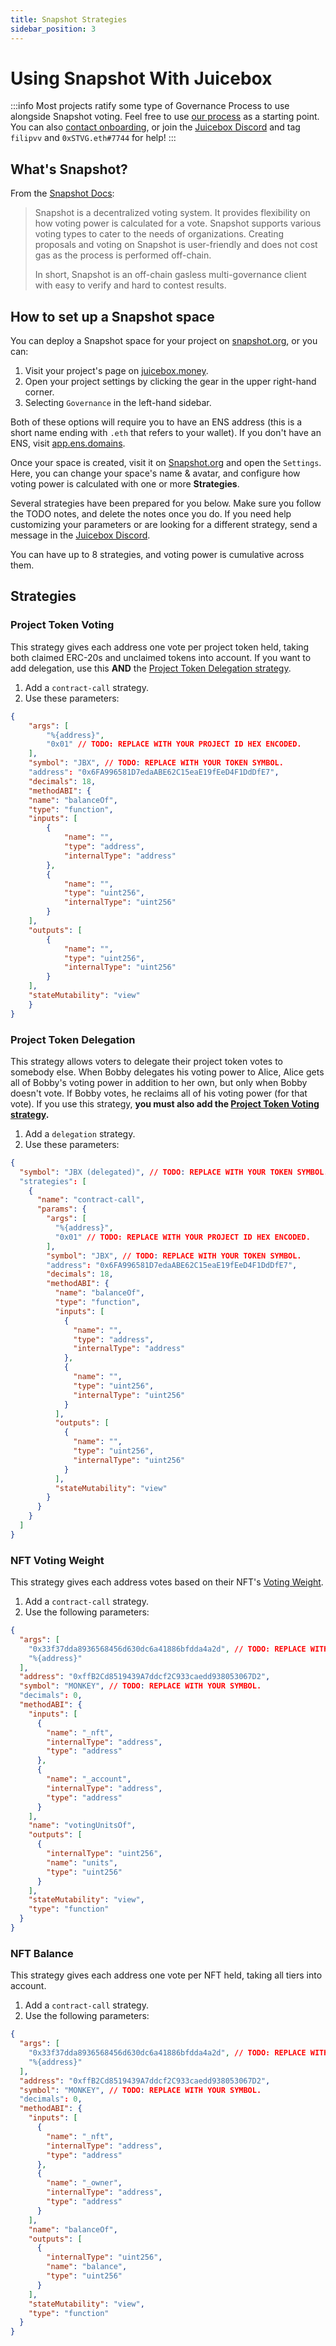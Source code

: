 ```yaml
---
title: Snapshot Strategies
sidebar_position: 3
---
```


# Using Snapshot With Juicebox

:::info
Most projects ratify some type of Governance Process to use alongside Snapshot voting. Feel free to use [our process](https://docs.juicebox.money/dao/process/) as a starting point. You can also [contact onboarding](https://juicebox.money/contact), or join the [Juicebox Discord](https://discord.gg/juicebox) and tag `filipvv` and `0xSTVG.eth#7744` for help!
:::

## What's Snapshot?

From the [Snapshot Docs](https://docs.snapshot.org/):
> Snapshot is a decentralized voting system. It provides flexibility on how voting power is calculated for a vote. Snapshot supports various voting types to cater to the needs of organizations. Creating proposals and voting on Snapshot is user-friendly and does not cost gas as the process is performed off-chain.
>
> In short, Snapshot is an off-chain gasless multi-governance client with easy to verify and hard to contest results.

## How to set up a Snapshot space

You can deploy a Snapshot space for your project on [snapshot.org](https://snapshot.org/#/setup), or you can:

1. Visit your project's page on [juicebox.money](https://juicebox.money).
2. Open your project settings by clicking the gear in the upper right-hand corner.
3. Selecting `Governance` in the left-hand sidebar.

Both of these options will require you to have an ENS address (this is a short name ending with `.eth` that refers to your wallet). If you don't have an ENS, visit [app.ens.domains](https://app.ens.domains).

Once your space is created, visit it on [Snapshot.org](https://snapshot.org/#/) and open the `Settings`. Here, you can change your space's name & avatar, and configure how voting power is calculated with one or more **Strategies**.

Several strategies have been prepared for you below. Make sure you follow the TODO notes, and delete the notes once you do. If you need help customizing your parameters or are looking for a different strategy, send a message in the [Juicebox Discord](https://discord.gg/juicebox).

You can have up to 8 strategies, and voting power is cumulative across them.

## Strategies

### Project Token Voting

This strategy gives each address one vote per project token held, taking both claimed ERC-20s and unclaimed tokens into account. If you want to add delegation, use this **AND** the [Project Token Delegation strategy](#project-token-delegation).

1. Add a `contract-call` strategy.
2. Use these parameters:

```json
{
	"args": [
		"%{address}",
		"0x01" // TODO: REPLACE WITH YOUR PROJECT ID HEX ENCODED.
	],
	"symbol": "JBX", // TODO: REPLACE WITH YOUR TOKEN SYMBOL.
	"address": "0x6FA996581D7edaABE62C15eaE19fEeD4F1DdDfE7",
	"decimals": 18,
	"methodABI": {
	"name": "balanceOf",
	"type": "function",
	"inputs": [
		{
			"name": "",
			"type": "address",
			"internalType": "address"
		},
		{
			"name": "",
			"type": "uint256",
			"internalType": "uint256"
		}
	],
	"outputs": [
		{
			"name": "",
			"type": "uint256",
			"internalType": "uint256"
		}
	],
	"stateMutability": "view"
	}
}
```

### Project Token Delegation

This strategy allows voters to delegate their project token votes to somebody else. When Bobby delegates his voting power to Alice, Alice gets all of Bobby's voting power in addition to her own, but only when Bobby doesn't vote. If Bobby votes, he reclaims all of his voting power (for that vote). If you use this strategy, **you must also add the [Project Token Voting strategy](#project-token-voting).**

1. Add a `delegation` strategy.
2. Use these parameters:

```json
{
  "symbol": "JBX (delegated)", // TODO: REPLACE WITH YOUR TOKEN SYMBOL.
  "strategies": [
    {
      "name": "contract-call",
      "params": {
        "args": [
          "%{address}",
          "0x01" // TODO: REPLACE WITH YOUR PROJECT ID HEX ENCODED.
        ],
        "symbol": "JBX", // TODO: REPLACE WITH YOUR TOKEN SYMBOL.
        "address": "0x6FA996581D7edaABE62C15eaE19fEeD4F1DdDfE7",
        "decimals": 18,
        "methodABI": {
          "name": "balanceOf",
          "type": "function",
          "inputs": [
            {
              "name": "",
              "type": "address",
              "internalType": "address"
            },
            {
              "name": "",
              "type": "uint256",
              "internalType": "uint256"
            }
          ],
          "outputs": [
            {
              "name": "",
              "type": "uint256",
              "internalType": "uint256"
            }
          ],
          "stateMutability": "view"
        }
      }
    }
  ]
}
```

### NFT Voting Weight

This strategy gives each address votes based on their NFT's [Voting Weight](/user/project/#tiers).

1. Add a `contract-call` strategy.
2. Use the following parameters:

```json
{
  "args": [
    "0x33f37dda8936568456d630dc6a41886bfdda4a2d", // TODO: REPLACE WITH YOUR NFT'S ADDRESS.
    "%{address}"
  ],
  "address": "0xffB2Cd8519439A7ddcf2C933caedd938053067D2",
  "symbol": "MONKEY", // TODO: REPLACE WITH YOUR SYMBOL.
  "decimals": 0,
  "methodABI": {
    "inputs": [
      {
        "name": "_nft",
        "internalType": "address",
        "type": "address"
      },
      {
        "name": "_account",
        "internalType": "address",
        "type": "address"
      }
    ],
    "name": "votingUnitsOf",
    "outputs": [
      {
        "internalType": "uint256",
        "name": "units",
        "type": "uint256"
      }
    ],
    "stateMutability": "view",
    "type": "function"
  }
}
```

### NFT Balance

This strategy gives each address one vote per NFT held, taking all tiers into account.

1. Add a `contract-call` strategy.
2. Use the following parameters:

```json
{
  "args": [
    "0x33f37dda8936568456d630dc6a41886bfdda4a2d", // TODO: REPLACE WITH YOUR NFT'S ADDRESS.
    "%{address}"
  ],
  "address": "0xffB2Cd8519439A7ddcf2C933caedd938053067D2",
  "symbol": "MONKEY", // TODO: REPLACE WITH YOUR SYMBOL.
  "decimals": 0,
  "methodABI": {
    "inputs": [
      {
        "name": "_nft",
        "internalType": "address",
        "type": "address"
      },
      {
        "name": "_owner",
        "internalType": "address",
        "type": "address"
      }
    ],
    "name": "balanceOf",
    "outputs": [
      {
        "internalType": "uint256",
        "name": "balance",
        "type": "uint256"
      }
    ],
    "stateMutability": "view",
    "type": "function"
  }
}
```
